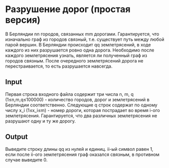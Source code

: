 # Разрушение дорог (простая версия)
В Берляндии nn городов, связанных mm дорогами. Гарантируется, что изначально граф из городов связный, т.е. существует путь между любой парой вершин.
В Берляндии происходит qq землетрясений, в ходе каждого из них разрушается ровно одна дорога. Необходимо после каждого землетрясения узнать, является ли полученный граф из городов связным. После очередного землетрясений дорога не перестраивается, то есть разрушается навсегда.

## Input
Первая строка входного файла содержит три числа n, m, q (1≤n,m,q≤100000) - количество городов, дорог и землетрясений в Берляндии соответственно.
Следующие q строк содержат по одному числу x_i (1≤x_i≤m) - номер дороги, которая пострадает во время i-ого землетрясения. Гарантируется, что два различных землетрясения не разрушают одну и ту же дорогу.

## Output
Выведите строку длины qq из нулей и единиц. ii-ый символ равен 1, если после ii-ого землетрясения граф оказался связным, в противном случае выведите 0.
